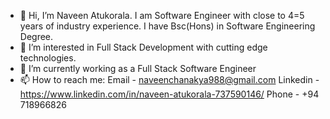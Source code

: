- 👋 Hi, I’m Naveen Atukorala. I am Software Engineer with close to 4=5 years of industry experience. I have Bsc(Hons) in Software Engineering Degree.
- 👀 I’m interested in Full Stack Development with cutting edge technologies.
- 🌱 I’m currently working as a Full Stack Software Engineer
- 📫 How to reach me:
            Email - naveenchanakya988@gmail.com
            Linkedin - https://www.linkedin.com/in/naveen-atukorala-737590146/
            Phone - +94 718966826


